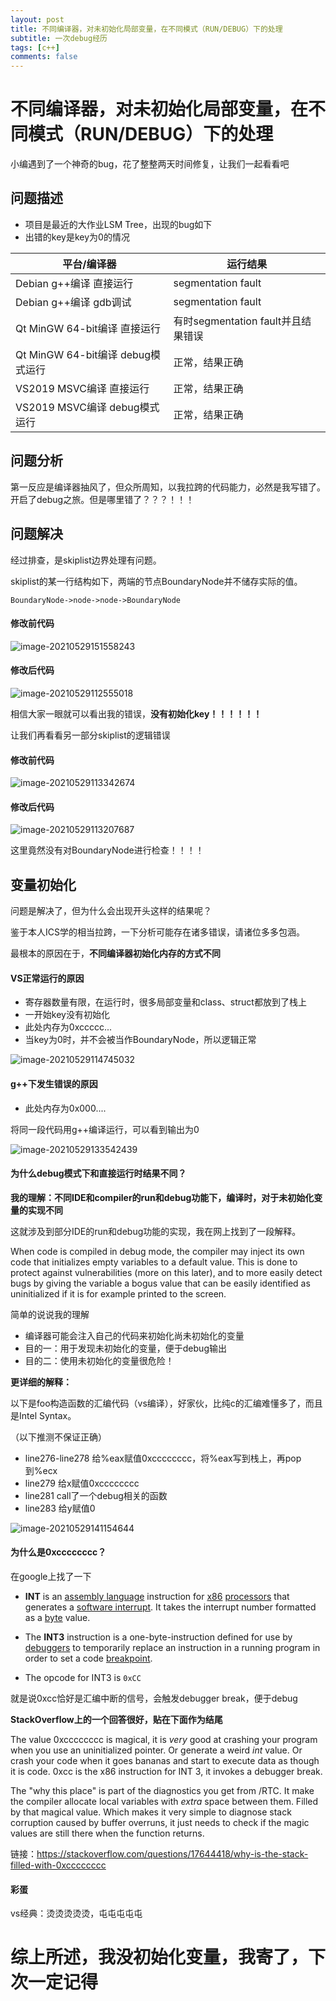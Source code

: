 ```yaml
---
layout: post
title: 不同编译器，对未初始化局部变量，在不同模式（RUN/DEBUG）下的处理
subtitle: 一次debug经历
tags: [c++]
comments: false
---
```


# 不同编译器，对未初始化局部变量，在不同模式（RUN/DEBUG）下的处理

小编遇到了一个神奇的bug，花了整整两天时间修复，让我们一起看看吧

## 问题描述

* 项目是最近的大作业LSM Tree，出现的bug如下
* 出错的key是key为0的情况

| 平台/编译器                       | 运行结果                           |
| --------------------------------- | ---------------------------------- |
| Debian g++编译 直接运行           | segmentation fault                 |
| Debian g++编译 gdb调试            | segmentation fault                 |
| Qt MinGW 64-bit编译 直接运行      | 有时segmentation fault并且结果错误 |
| Qt MinGW 64-bit编译 debug模式运行 | 正常，结果正确                     |
| VS2019 MSVC编译 直接运行          | 正常，结果正确                     |
| VS2019 MSVC编译 debug模式运行     | 正常，结果正确                     |

## 问题分析

第一反应是编译器抽风了，但众所周知，以我拉跨的代码能力，必然是我写错了。开启了debug之旅。但是哪里错了？？？！！！

## 问题解决

经过排查，是skiplist边界处理有问题。

skiplist的某一行结构如下，两端的节点BoundaryNode并不储存实际的值。

```
BoundaryNode->node->node->BoundaryNode
```

#### 修改前代码

![image-20210529151558243](..\assets\img\2021-7-7\image-20210529151558243.png)

#### 修改后代码

![image-20210529112555018](..\assets\img\2021-7-7\image-20210529112555018.png)

相信大家一眼就可以看出我的错误，**没有初始化key！！！！！！**

让我们再看看另一部分skiplist的逻辑错误

#### 修改前代码

![image-20210529113342674](..\assets\img\2021-7-7\image-20210529113342674.png)

#### 修改后代码

![image-20210529113207687](..\assets\img\2021-7-7\image-20210529113207687.png)

这里竟然没有对BoundaryNode进行检查！！！！

## 变量初始化

问题是解决了，但为什么会出现开头这样的结果呢？

鉴于本人ICS学的相当拉跨，一下分析可能存在诸多错误，请诸位多多包涵。

最根本的原因在于，**不同编译器初始化内存的方式不同**

#### VS正常运行的原因

* 寄存器数量有限，在运行时，很多局部变量和class、struct都放到了栈上
* 一开始key没有初始化
* 此处内存为0xccccc...
* 当key为0时，并不会被当作BoundaryNode，所以逻辑正常

![image-20210529114745032](..\assets\img\2021-7-7\image-20210529114745032.png)

#### g++下发生错误的原因

* 此处内存为0x000....

将同一段代码用g++编译运行，可以看到输出为0

![image-20210529133542439](..\assets\img\2021-7-7\image-20210529133542439.png)

#### 为什么debug模式下和直接运行时结果不同？

**我的理解：不同IDE和compiler的run和debug功能下，编译时，对于未初始化变量的实现不同**

这就涉及到部分IDE的run和debug功能的实现，我在网上找到了一段解释。

When code is compiled in debug mode, the compiler may inject its own code that initializes empty variables to a default value.
This is done to protect against vulnerabilities (more on this later), and to more easily detect bugs by giving the variable a bogus value that can be easily identified as uninitialized if it is for example printed to the screen.

简单的说说我的理解

* 编译器可能会注入自己的代码来初始化尚未初始化的变量
* 目的一：用于发现未初始化的变量，便于debug输出
* 目的二：使用未初始化的变量很危险！

**更详细的解释：**

以下是foo构造函数的汇编代码（vs编译），好家伙，比纯c的汇编难懂多了，而且是Intel Syntax。

（以下推测不保证正确）

* line276-line278 给%eax赋值0xcccccccc，将%eax写到栈上，再pop到%ecx
* line279 给x赋值0xcccccccc
* line281 call了一个debug相关的函数
* line283 给y赋值0

![image-20210529141154644](..\assets\img\2021-7-7\image-20210529141154644.png)

#### 为什么是0xcccccccc？

在google上找了一下

* **INT** is an [assembly language](https://en.wikipedia.org/wiki/Assembly_language) instruction for [x86](https://en.wikipedia.org/wiki/X86) [processors](https://en.wikipedia.org/wiki/Central_processing_unit) that generates a [software interrupt](https://en.wikipedia.org/wiki/Software_interrupt). It takes the interrupt number formatted as a [byte](https://en.wikipedia.org/wiki/Byte) value.

* The **INT3** instruction is a one-byte-instruction defined for use by [debuggers](https://en.wikipedia.org/wiki/Debugger) to temporarily replace an instruction in a running program in order to set a code [breakpoint](https://en.wikipedia.org/wiki/Breakpoint). 

* The opcode for INT3 is `0xCC`

就是说0xcc恰好是汇编中断的信号，会触发debugger break，便于debug

**StackOverflow上的一个回答很好，贴在下面作为结尾**

The value 0xcccccccc is magical, it is *very* good at crashing your program when you use an uninitialized pointer. Or generate a weird *int* value. Or crash your code when it goes bananas and start to execute data as though it is code. 0xcc is the x86 instruction for INT 3, it invokes a debugger break.

The "why this place" is part of the diagnostics you get from /RTC. It make the compiler allocate local variables with *extra* space between them. Filled by that magical value. Which makes it very simple to diagnose stack corruption caused by buffer overruns, it just needs to check if the magic values are still there when the function returns.

链接：https://stackoverflow.com/questions/17644418/why-is-the-stack-filled-with-0xcccccccc



#### 彩蛋

vs经典：烫烫烫烫烫，屯屯屯屯屯



# 综上所述，我没初始化变量，我寄了，下次一定记得

